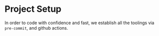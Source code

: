 # Project Setup

In order to code with confidence and fast, we establish all the toolings via `pre-commit`, and github actions.
